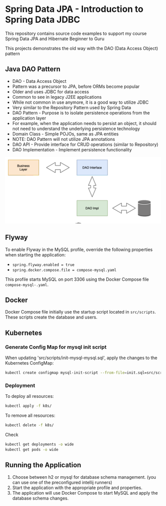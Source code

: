 # Spring Data JPA - Introduction to Spring Data JDBC

This repository contains source code examples to support my course Spring Data JPA and Hibernate Beginner to Guru

This projects demonstrates the old way with the DAO (Data Access Object) pattern

## Java DAO Pattern

- DAO - Data Access Object
- Pattern was a precursor to JPA, before ORMs become popular
- Older and uses JDBC for data access
- Common to see in legacy J2EE applications
- While not common in use anymore, it is a good way to utilize JDBC
- Very similar to the Repository Pattern used by Spring Data
- DAO Pattern - Purpose is to isolate persistence operations from the application layer
- For example, when the application needs to persist an object, it should not need to understand the underlying persistence technology
- Domain Class - Simple POJOs, same as JPA entities
- NOTE: DAO Pattern will not utilize JPA annotations
- DAO API - Provide interface for CRUD operations (similar to Repository)
- DAO Implementation - Implement persistence functionality

![img.png](img.png)

## Flyway

To enable Flyway in the MySQL profile, override the following properties when starting the application:
- `spring.flyway.enabled = true`
- `spring.docker.compose.file = compose-mysql.yaml`

This profile starts MySQL on port 3306 using the Docker Compose file `compose-mysql-.yaml`.

## Docker

Docker Compose file initially use the startup script located in `src/scripts`. These scripts create the database and users.

## Kubernetes

### Generate Config Map for mysql init script

When updating 'src/scripts/init-mysql-mysql.sql', apply the changes to the Kubernetes ConfigMap:
```bash
kubectl create configmap mysql-init-script --from-file=init.sql=src/scripts/init-mysql.sql --dry-run=client -o yaml | Out-File -Encoding utf8 k8s/mysql-init-script-configmap.yaml
```

### Deployment

To deploy all resources:
```bash
kubectl apply -f k8s/
```

To remove all resources:
```bash
kubectl delete -f k8s/
```

Check
```bash
kubectl get deployments -o wide
kubectl get pods -o wide
```

## Running the Application
1. Choose between h2 or mysql for database schema management. (you can use one of the preconfigured intellij runners)
2. Start the application with the appropriate profile and properties.
3. The application will use Docker Compose to start MySQL and apply the database schema changes.
